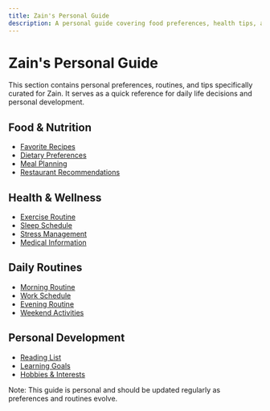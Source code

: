```yaml
---
title: Zain's Personal Guide
description: A personal guide covering food preferences, health tips, and daily routines
---
```


# Zain's Personal Guide

This section contains personal preferences, routines, and tips specifically curated for Zain. It serves as a quick reference for daily life decisions and personal development.

## Food & Nutrition

- [Favorite Recipes](/personal-guide/food/favorites)
- [Dietary Preferences](/personal-guide/food/preferences)
- [Meal Planning](/personal-guide/food/meal-planning)
- [Restaurant Recommendations](/personal-guide/food/restaurants)

## Health & Wellness

- [Exercise Routine](/personal-guide/health/exercise)
- [Sleep Schedule](/personal-guide/health/sleep)
- [Stress Management](/personal-guide/health/stress)
- [Medical Information](/personal-guide/health/medical)

## Daily Routines

- [Morning Routine](/personal-guide/routines/morning)
- [Work Schedule](/personal-guide/routines/work)
- [Evening Routine](/personal-guide/routines/evening)
- [Weekend Activities](/personal-guide/routines/weekend)

## Personal Development

- [Reading List](/personal-guide/development/reading)
- [Learning Goals](/personal-guide/development/learning)
- [Hobbies & Interests](/personal-guide/development/hobbies)

Note: This guide is personal and should be updated regularly as preferences and routines evolve. 
